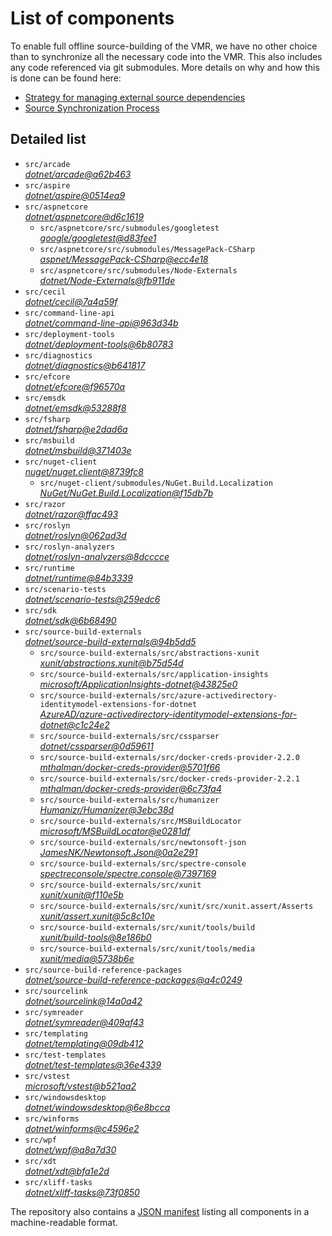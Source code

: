 ﻿# List of components

To enable full offline source-building of the VMR, we have no other choice than to synchronize all the necessary code into the VMR. This also includes any code referenced via git submodules. More details on why and how this is done can be found here:
- [Strategy for managing external source dependencies](src/arcade/Documentation/UnifiedBuild/VMR-Strategy-For-External-Source.md)
- [Source Synchronization Process](src/arcade/Documentation/UnifiedBuild/VMR-Design-And-Operation.md#source-synchronization-process)

## Detailed list

<!-- component list beginning -->
- `src/arcade`  
*[dotnet/arcade@a62b463](https://github.com/dotnet/arcade/tree/a62b4639193b96a1a848ccddaf9fe421c3d3f21b)*
- `src/aspire`  
*[dotnet/aspire@0514ea9](https://github.com/dotnet/aspire/tree/0514ea9e12ece4dd764824ce925ae0eae6fcbd86)*
- `src/aspnetcore`  
*[dotnet/aspnetcore@d6c1619](https://github.com/dotnet/aspnetcore/tree/d6c161969965bfeff71110ea5b3462afacfa9f24)*
    - `src/aspnetcore/src/submodules/googletest`  
    *[google/googletest@d83fee1](https://github.com/google/googletest/tree/d83fee138a9ae6cb7c03688a2d08d4043a39815d)*
    - `src/aspnetcore/src/submodules/MessagePack-CSharp`  
    *[aspnet/MessagePack-CSharp@ecc4e18](https://github.com/aspnet/MessagePack-CSharp/tree/ecc4e18ad7a0c7db51cd7e3d2997a291ed01444d)*
    - `src/aspnetcore/src/submodules/Node-Externals`  
    *[dotnet/Node-Externals@fb911de](https://github.com/dotnet/Node-Externals/tree/fb911deddbaf7367146718374a403d393571f18a)*
- `src/cecil`  
*[dotnet/cecil@7a4a59f](https://github.com/dotnet/cecil/tree/7a4a59f9f66baf6711a6ce2de01d3b2c62ed72d8)*
- `src/command-line-api`  
*[dotnet/command-line-api@963d34b](https://github.com/dotnet/command-line-api/tree/963d34b1fb712c673bfb198133d7e988182c9ef4)*
- `src/deployment-tools`  
*[dotnet/deployment-tools@6b80783](https://github.com/dotnet/deployment-tools/tree/6b80783f6743ee9f18940eb6acb7135e5c111d4b)*
- `src/diagnostics`  
*[dotnet/diagnostics@b641817](https://github.com/dotnet/diagnostics/tree/b6418173e784ec41a65c710c559120f8996fca7d)*
- `src/efcore`  
*[dotnet/efcore@f96570a](https://github.com/dotnet/efcore/tree/f96570aecfc93fe49fbaa5f1f9515b3a3f3c038e)*
- `src/emsdk`  
*[dotnet/emsdk@53288f8](https://github.com/dotnet/emsdk/tree/53288f87c588907e8ff01f129786820fe998573c)*
- `src/fsharp`  
*[dotnet/fsharp@e2dad6a](https://github.com/dotnet/fsharp/tree/e2dad6af0f5a33cfbe6921a16224a9941197930d)*
- `src/msbuild`  
*[dotnet/msbuild@371403e](https://github.com/dotnet/msbuild/tree/371403e2bf37be3c513e55ac743ba12b0f480bca)*
- `src/nuget-client`  
*[nuget/nuget.client@8739fc8](https://github.com/nuget/nuget.client/tree/8739fc887e36d0d2243c2f54461206f7c4b832e8)*
    - `src/nuget-client/submodules/NuGet.Build.Localization`  
    *[NuGet/NuGet.Build.Localization@f15db7b](https://github.com/NuGet/NuGet.Build.Localization/tree/f15db7b7c6f5affbea268632ef8333d2687c8031)*
- `src/razor`  
*[dotnet/razor@ffac493](https://github.com/dotnet/razor/tree/ffac493e268d0de746ad3d6efdc5b716aec54066)*
- `src/roslyn`  
*[dotnet/roslyn@062ad3d](https://github.com/dotnet/roslyn/tree/062ad3db597a8096b5da2b188dbbbcc7f6137275)*
- `src/roslyn-analyzers`  
*[dotnet/roslyn-analyzers@8dcccce](https://github.com/dotnet/roslyn-analyzers/tree/8dccccec1ce3bd2fb532ec77d7e092ab9d684db7)*
- `src/runtime`  
*[dotnet/runtime@84b3339](https://github.com/dotnet/runtime/tree/84b33395057737db3ea342a5151feb6b90c1b6f6)*
- `src/scenario-tests`  
*[dotnet/scenario-tests@259edc6](https://github.com/dotnet/scenario-tests/tree/259edc6efe049ed49f9e37890be702a886ba5ed8)*
- `src/sdk`  
*[dotnet/sdk@6b68490](https://github.com/dotnet/sdk/tree/6b68490e8f23e3ef1238bf7be3b6401b2c35f909)*
- `src/source-build-externals`  
*[dotnet/source-build-externals@94b5dd5](https://github.com/dotnet/source-build-externals/tree/94b5dd594f49b5b38e28e4d5c733caa8555947a4)*
    - `src/source-build-externals/src/abstractions-xunit`  
    *[xunit/abstractions.xunit@b75d54d](https://github.com/xunit/abstractions.xunit/tree/b75d54d73b141709f805c2001b16f3dd4d71539d)*
    - `src/source-build-externals/src/application-insights`  
    *[microsoft/ApplicationInsights-dotnet@43825e0](https://github.com/microsoft/ApplicationInsights-dotnet/tree/43825e06a22cdfb702fc199a7ba99a7d541d48c6)*
    - `src/source-build-externals/src/azure-activedirectory-identitymodel-extensions-for-dotnet`  
    *[AzureAD/azure-activedirectory-identitymodel-extensions-for-dotnet@c1c24e2](https://github.com/AzureAD/azure-activedirectory-identitymodel-extensions-for-dotnet/tree/c1c24e29d5eeac2a2cd53fe0b5656924bdb69e3d)*
    - `src/source-build-externals/src/cssparser`  
    *[dotnet/cssparser@0d59611](https://github.com/dotnet/cssparser/tree/0d59611784841735a7778a67aa6e9d8d000c861f)*
    - `src/source-build-externals/src/docker-creds-provider-2.2.0`  
    *[mthalman/docker-creds-provider@5701f66](https://github.com/mthalman/docker-creds-provider/tree/5701f6667c1fbd805684857baaa860383bbdfed7)*
    - `src/source-build-externals/src/docker-creds-provider-2.2.1`  
    *[mthalman/docker-creds-provider@6c73fa4](https://github.com/mthalman/docker-creds-provider/tree/6c73fa4784795ae07f49305a057abf5c473d2adb)*
    - `src/source-build-externals/src/humanizer`  
    *[Humanizr/Humanizer@3ebc38d](https://github.com/Humanizr/Humanizer/tree/3ebc38de585fc641a04b0e78ed69468453b0f8a1)*
    - `src/source-build-externals/src/MSBuildLocator`  
    *[microsoft/MSBuildLocator@e0281df](https://github.com/microsoft/MSBuildLocator/tree/e0281df33274ac3c3e22acc9b07dcb4b31d57dc0)*
    - `src/source-build-externals/src/newtonsoft-json`  
    *[JamesNK/Newtonsoft.Json@0a2e291](https://github.com/JamesNK/Newtonsoft.Json/tree/0a2e291c0d9c0c7675d445703e51750363a549ef)*
    - `src/source-build-externals/src/spectre-console`  
    *[spectreconsole/spectre.console@7397169](https://github.com/spectreconsole/spectre.console/tree/7397169a2757dc3657598bdea4ac222c0f283425)*
    - `src/source-build-externals/src/xunit`  
    *[xunit/xunit@f110e5b](https://github.com/xunit/xunit/tree/f110e5bee5dfd4c08339587c9c3df9292fcb597c)*
    - `src/source-build-externals/src/xunit/src/xunit.assert/Asserts`  
    *[xunit/assert.xunit@5c8c10e](https://github.com/xunit/assert.xunit/tree/5c8c10e085eb42f39f2fe0b40c94bf56649eb0a4)*
    - `src/source-build-externals/src/xunit/tools/build`  
    *[xunit/build-tools@8e186b0](https://github.com/xunit/build-tools/tree/8e186b0f8e398796e75453f3f18952b06d29fdfd)*
    - `src/source-build-externals/src/xunit/tools/media`  
    *[xunit/media@5738b6e](https://github.com/xunit/media/tree/5738b6e86f08e0389c4392b939c20e3eca2d9822)*
- `src/source-build-reference-packages`  
*[dotnet/source-build-reference-packages@a4c0249](https://github.com/dotnet/source-build-reference-packages/tree/a4c02499bef24d0e16255657ccdb160d26c82c32)*
- `src/sourcelink`  
*[dotnet/sourcelink@14a0a42](https://github.com/dotnet/sourcelink/tree/14a0a42ffb29b53fb9939f14da5a4be8c6c07e0b)*
- `src/symreader`  
*[dotnet/symreader@409af43](https://github.com/dotnet/symreader/tree/409af431ee684f9e07d34bbd4e51b9933345c1e1)*
- `src/templating`  
*[dotnet/templating@09db412](https://github.com/dotnet/templating/tree/09db4123744c58de1fe72c45954525acd4bca5c6)*
- `src/test-templates`  
*[dotnet/test-templates@36e4339](https://github.com/dotnet/test-templates/tree/36e4339a33f9bdf3680591e2a3fcbc421aabc22c)*
- `src/vstest`  
*[microsoft/vstest@b521aa2](https://github.com/microsoft/vstest/tree/b521aa2c9c981f53b85af7c923175a850986173a)*
- `src/windowsdesktop`  
*[dotnet/windowsdesktop@6e8bcca](https://github.com/dotnet/windowsdesktop/tree/6e8bccab242c451856c5840cb0548abfbdeddb7e)*
- `src/winforms`  
*[dotnet/winforms@c4596e2](https://github.com/dotnet/winforms/tree/c4596e24ffce46767ea5aabd1910d96f83941038)*
- `src/wpf`  
*[dotnet/wpf@a8a7d30](https://github.com/dotnet/wpf/tree/a8a7d306785f20a2262bf61ffecb08c18ab7170e)*
- `src/xdt`  
*[dotnet/xdt@bfa1e2d](https://github.com/dotnet/xdt/tree/bfa1e2d75f668a47c55a8db4e265ac837bc21229)*
- `src/xliff-tasks`  
*[dotnet/xliff-tasks@73f0850](https://github.com/dotnet/xliff-tasks/tree/73f0850939d96131c28cf6ea6ee5aacb4da0083a)*
<!-- component list end -->

The repository also contains a [JSON manifest](https://github.com/dotnet/dotnet/blob/main/src/source-manifest.json) listing all components in a machine-readable format.
